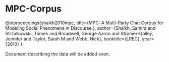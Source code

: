 # MPC-Corpus
@inproceedings{shaikh2010mpc,
  title={MPC: A Multi-Party Chat Corpus for Modeling Social Phenomena in Discourse.},
  author={Shaikh, Samira and Strzalkowski, Tomek and Broadwell, George Aaron and Stromer-Galley, Jennifer and Taylor, Sarah M and Webb, Nick},
  booktitle={LREC},
  year={2010}
}

Document describing the data will be added soon.
